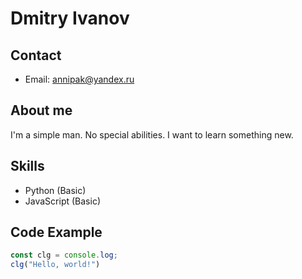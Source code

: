 # Dmitry Ivanov

## Contact
- Email: annipak@yandex.ru

## About me
I'm a simple man. No special abilities. I want to learn something new.

## Skills
- Python (Basic)
- JavaScript (Basic)

## Code Example
```javascript
const clg = console.log;
clg("Hello, world!")
```